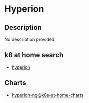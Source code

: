 # Hyperion

## Description

No description provided.

## k8 at home search

- [hyperion](https://nanne.dev/k8s-at-home-search/#/hyperion)

## Charts

- [hyperion-ng@k8s-at-home-charts](https://k8s-at-home.com/charts/)
